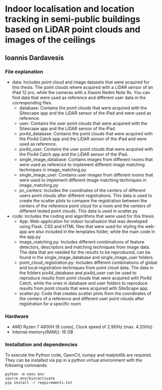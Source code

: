 # Indoor localisation and location tracking in semi-public buildings based on LiDAR point clouds and images of the ceilings
## Ioannis Dardavesis

### File explanation
- data: Includes point cloud and image datasets that were acquired for this thesis. The point clouds where acquired with a LiDAR sensor of an iPad 12 pro, while the cameras with a Xiaomi Redmi Note 9s. You can find data that were used as reference and different user data in the corresponding files.
  - database: Contains the point clouds that were acquired with the Sitescape app and the LiDAR sensor of the iPad and were used as reference.
  - user: Contains the user point clouds that were acquired with the Sitescape app and the LiDAR sensor of the iPad.
  - pix4d_database: Contains the point clouds that were acquired with the Pix4d Catch app and the LiDAR sensor of the iPad and were used as reference.
  - pix4d_user: Contains the user point clouds that were acquired with the Pix4d Catch app and the LiDAR sensor of the iPad.
  - single_image_database: Contains images from different rooms that were used as reference to implement different image matching techniques in image_matching.py
  - single_image_user: Contains user images from different rooms that were used to implement different image matching techniques in image_matching.py
  - pc_centers: Includes the coordinates of the centers of different users point clouds after different registrations. This data is used to create the scatter plots to compare the registration between the centers of the reference point cloud for a room and the centers of different tested point clouds. This data is used in scatter.py
- code: Includes the coding and algorithms that were used for this thesis
  - App: Web-application for indoor localisation that was developed using Flask. CSS and HTML files that were used for styling the web-app are also included in the templates folder, while the main code in the app.py
  - image_matching.py: Includes different combinations of feature detectors, descriptors and matching techniques from image data. The data that are needed for the results to be reproduced, can be found in the single_image_database and single_image_user folders.
  - point_cloud_registration.py: Includes different combinations of global and local registration techniques from point cloud data. The data in the folders pix4d_database and pix4d_user can be used to reproduce results from point clouds that were acquired with Pix4d Catch, while the ones in database and user folders to reproduce results from point clouds that were acquired with SiteScape app.
  - scatter.py: Code that creates scatter plots from the coordinates of the centers of a reference and different user point clouds after registration for a specific room
### Hardware
- AMD Ryzen 7 4800H (8 cores), Clock speed of 2.9GHz (max. 4.2GHz)
- Internal memory(RAM)}: 16 GB

### Installation and dependencies

To execute the Python code, OpenCV, numpy and matplotlib are required. They can be installed via pip in a python virtual environment with the following commands:
```
python -m venv env
source env/bin/activate
pip install -r requirements.txt
```




